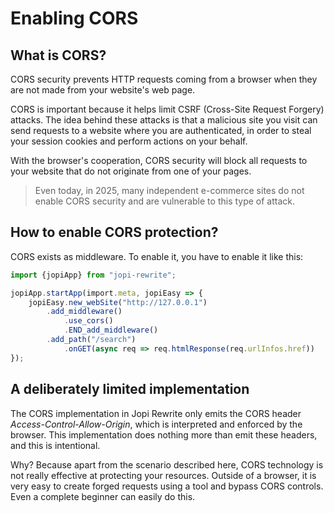 # Enabling CORS

## What is CORS?

CORS security prevents HTTP requests coming from a browser when they are not made from your website's web page.

CORS is important because it helps limit CSRF (Cross-Site Request Forgery) attacks. The idea behind these attacks is that a malicious site you visit can send requests to a website where you are authenticated, in order to steal your session cookies and perform actions on your behalf.

With the browser's cooperation, CORS security will block all requests to your website that do not originate from one of your pages.

> Even today, in 2025, many independent e-commerce sites do not enable CORS security and are vulnerable to this type of attack.

## How to enable CORS protection?

CORS exists as middleware. To enable it, you have to enable it like this:

```typescript
import {jopiApp} from "jopi-rewrite";

jopiApp.startApp(import.meta, jopiEasy => {
    jopiEasy.new_webSite("http://127.0.0.1")
        .add_middleware()
            .use_cors()
            .END_add_middleware()
        .add_path("/search")
            .onGET(async req => req.htmlResponse(req.urlInfos.href))
});
```

## A deliberately limited implementation
The CORS implementation in Jopi Rewrite only emits the CORS header *Access-Control-Allow-Origin*, which is interpreted and enforced by the browser. This implementation does nothing more than emit these headers, and this is intentional.

Why? Because apart from the scenario described here, CORS technology is not really effective at protecting your resources. Outside of a browser, it is very easy to create forged requests using a tool and bypass CORS controls. Even a complete beginner can easily do this.